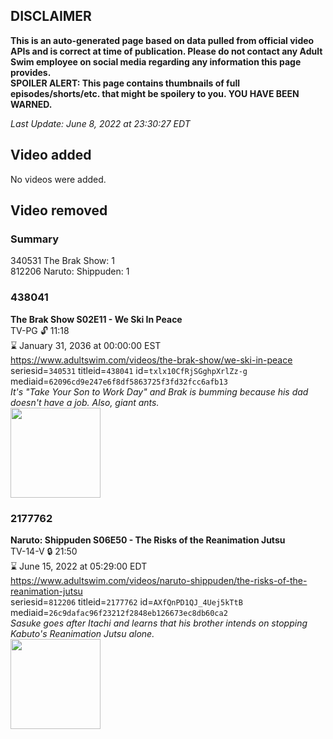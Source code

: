 ## DISCLAIMER
**This is an auto-generated page based on data pulled from official video APIs and is correct at time of publication. Please do not contact any Adult Swim employee on social media regarding any information this page provides.**  
**SPOILER ALERT: This page contains thumbnails of full episodes/shorts/etc. that might be spoilery to you. YOU HAVE BEEN WARNED.**  

_Last Update: June 8, 2022 at 23:30:27 EDT_
## Video added
No videos were added.  
## Video removed
### Summary
340531 The Brak Show: 1  
812206 Naruto: Shippuden: 1  
### 438041
**The Brak Show S02E11 - We Ski In Peace**  
TV-PG 🔓 11:18  
⌛ January 31, 2036 at 00:00:00 EST  
https://www.adultswim.com/videos/the-brak-show/we-ski-in-peace  
seriesid=`340531` titleid=`438041` id=`txlx10CfRjSGghpXrlZz-g` mediaid=`62096cd9e247e6f8df5863725f3fd32fcc6afb13`  
_It's "Take Your Son to Work Day" and Brak is bumming because his dad doesn't have a job. Also, giant ants._  
<a href="https://media.cdn.adultswim.com/uploads/20200302/thumbnails/2_20321430550-brak_2211.jpg"><img src="https://media.cdn.adultswim.com/uploads/20200302/thumbnails/2_20321430550-brak_2211.jpg" height="144px" /></a>
### 2177762
**Naruto: Shippuden S06E50 - The Risks of the Reanimation Jutsu**  
TV-14-V 🔒 21:50  
⌛ June 15, 2022 at 05:29:00 EDT  
https://www.adultswim.com/videos/naruto-shippuden/the-risks-of-the-reanimation-jutsu  
seriesid=`812206` titleid=`2177762` id=`AXfQnPD1QJ_4Uej5kTtB` mediaid=`26c9dafac96f23212f2848eb126673ec8db60ca2`  
_Sasuke goes after Itachi and learns that his brother intends on stopping Kabuto's Reanimation Jutsu alone._  
<a href="https://media.cdn.adultswim.com/uploads/20210223/thumbnails/2_212231537571-NarutoShippuden_333_RisksOfReanimation.jpg"><img src="https://media.cdn.adultswim.com/uploads/20210223/thumbnails/2_212231537571-NarutoShippuden_333_RisksOfReanimation.jpg" height="144px" /></a>
